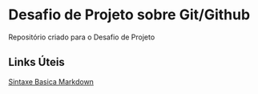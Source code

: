 # Desafio de Projeto sobre Git/Github
Repositório criado para o Desafio de Projeto


## Links Úteis
[Sintaxe Basica Markdown](https://www.markdownguide.org/basic-syntax/)
